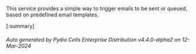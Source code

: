 






This service provides a simple way to trigger emails to be sent or queued, based on predefined email templates.

[:summary]

###### Auto generated by Pydio Cells Enterprise Distribution v4.4.0-alpha2 on 12-Mar-2024

